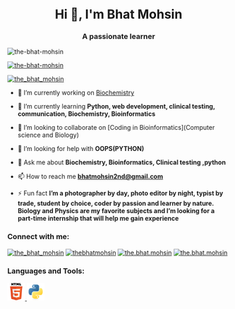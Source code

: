 <h1 align="center">Hi 👋, I'm Bhat Mohsin</h1>
<h3 align="center">A passionate learner</h3>

<p align="left"> <img src="https://komarev.com/ghpvc/?username=the-bhat-mohsin&label=Profile%20views&color=0e75b6&style=flat" alt="the-bhat-mohsin" /> </p>

<p align="left"> <a href="https://github.com/ryo-ma/github-profile-trophy"><img src="https://github-profile-trophy.vercel.app/?username=the-bhat-mohsin" alt="the-bhat-mohsin" /></a> </p>

<p align="left"> <a href="https://twitter.com/the_bhat_mohsin" target="blank"><img src="https://img.shields.io/twitter/follow/the_bhat_mohsin?logo=twitter&style=for-the-badge" alt="the_bhat_mohsin" /></a> </p>

- 🔭 I’m currently working on [Biochemistry](Bioinformatics)

- 🌱 I’m currently learning **Python, web development, clinical testing, communication, Biochemistry, Bioinformatics**

- 👯 I’m looking to collaborate on [Coding in Bioinformatics](Computer science and Biology)

- 🤝 I’m looking for help with **OOPS(PYTHON)**

- 💬 Ask me about **Biochemistry, Bioinformatics, Clinical testing ,python**

- 📫 How to reach me **bhatmohsin2nd@gmail.com**

- ⚡ Fun fact **I’m a photographer by day, photo editor by night, typist by trade, student by choice, coder by passion and learner by nature. Biology and Physics are my favorite subjects and I’m looking for a part-time internship that will help me gain experience**

<h3 align="left">Connect with me:</h3>
<p align="left">
<a href="https://twitter.com/the_bhat_mohsin" target="blank"><img align="center" src="https://raw.githubusercontent.com/rahuldkjain/github-profile-readme-generator/master/src/images/icons/Social/twitter.svg" alt="the_bhat_mohsin" height="30" width="40" /></a>
<a href="https://linkedin.com/in/thebhatmohsin" target="blank"><img align="center" src="https://raw.githubusercontent.com/rahuldkjain/github-profile-readme-generator/master/src/images/icons/Social/linked-in-alt.svg" alt="thebhatmohsin" height="30" width="40" /></a>
<a href="https://fb.com/the.bhat.mohsin" target="blank"><img align="center" src="https://raw.githubusercontent.com/rahuldkjain/github-profile-readme-generator/master/src/images/icons/Social/facebook.svg" alt="the.bhat.mohsin" height="30" width="40" /></a>
<a href="https://instagram.com/the.bhat.mohsin" target="blank"><img align="center" src="https://raw.githubusercontent.com/rahuldkjain/github-profile-readme-generator/master/src/images/icons/Social/instagram.svg" alt="the.bhat.mohsin" height="30" width="40" /></a>
</p>

<h3 align="left">Languages and Tools:</h3>
<p align="left"> <a href="https://www.w3.org/html/" target="_blank" rel="noreferrer"> <img src="https://raw.githubusercontent.com/devicons/devicon/master/icons/html5/html5-original-wordmark.svg" alt="html5" width="40" height="40"/> </a> <a href="https://www.python.org" target="_blank" rel="noreferrer"> <img src="https://raw.githubusercontent.com/devicons/devicon/master/icons/python/python-original.svg" alt="python" width="40" height="40"/> </a> </p>
